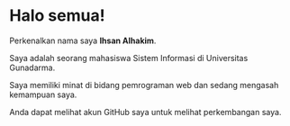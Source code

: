 # Halo semua! 

Perkenalkan nama saya **Ihsan Alhakim**.

Saya adalah seorang mahasiswa Sistem Informasi di Universitas Gunadarma.

Saya memiliki minat di bidang pemrograman web dan sedang mengasah kemampuan saya.

Anda dapat melihat akun GitHub saya untuk melihat perkembangan saya.

